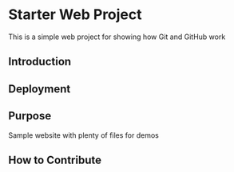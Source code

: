 # Starter Web Project

This is a simple web project for showing how Git and GitHub work

## Introduction

## Deployment

## Purpose

Sample website with plenty of files for demos

## How to Contribute